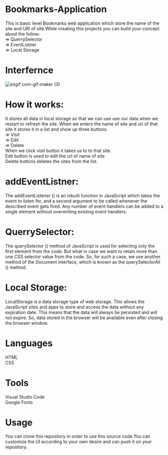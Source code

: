 # Bookmarks-Application
This is basic level Bookmarks web application which store the name of the site and URl of site.While creating this projects you can build your concept about the follow: <br>
=> QuerrySelector <br>
=> EventListner <br>
=> Local Storage <br>


# Interfernce
![ezgif com-gif-maker (3)](https://user-images.githubusercontent.com/84333937/129544787-990bc545-f70c-4c92-90fb-dd40b4475d85.gif)

# How it works:
It stores all data in local storage so that we can use use our data when we restart or refresh the site.
When we enters the name of site and url of that site it stores it in a list and show up three buttons. <br>
=> Visit <br>
=> Edit <br>
=> Delete <br>
When we click visit button it takes us to to that site.<br>
Edit button is used to edit the url of name of site <br>
Delete buttons deletes the sites from the list.

# addEventListner: <br>
The addEventListener () is an inbuilt function in JavaScript which takes the event to listen for, and a second argument to be called whenever the described event gets fired. Any number of event handlers can be added to a single element without overwriting existing event handlers. <br>

# QuerrySelector: <br>
The querySelector () method of JavaScript is used for selecting only the first element from the code. But what in case we want to retain more than one CSS selector value from the code. So, for such a case, we use another method of the Document interface, which is known as the querySelectorAll () method. <br>

# Local Storage: <br>
 LocalStorage is a data storage type of web storage. This allows the JavaScript sites and apps to store and access the data without any expiration date. This means that the data will always be persisted and will not expire. So, data stored in the browser will be available even after closing the browser window. <br>

# Languages <br>
  HTML <br>
  CSS   <br>
  
# Tools <br>
  Visual Studio Code <br>
  Google Fonts <br>
 
 # Usage
 You can clone this repository in order to use this source code.You can customize the UI according to your own desire and can push it on your repository.
  

 
